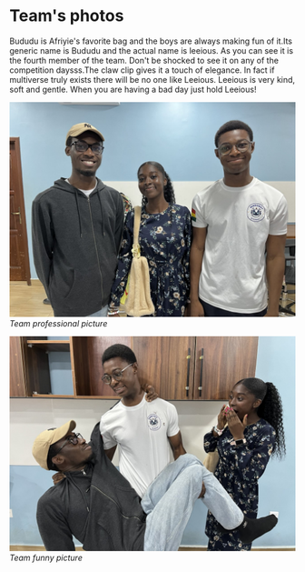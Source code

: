 # Team's photos
Bududu is Afriyie's favorite bag and the boys are always making fun of it.Its generic name is Bududu and the actual name is leeious. As you can see it is the fourth member of the team. Don't be shocked to see it on any of the competition daysss.The claw clip gives it a touch of elegance. In fact if multiverse truly exists there will be no one like Leeious. Leeious is very kind, soft and gentle. When you are having a bad day just hold Leeious!

![Professional](professional.jpg)  
*Team professional picture*

![Funny](funny.jpg)  
*Team funny picture*
